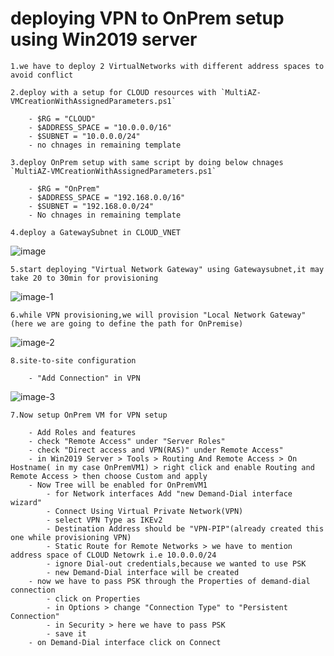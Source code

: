 # deploying VPN to OnPrem setup using Win2019 server

    1.we have to deploy 2 VirtualNetworks with different address spaces to avoid conflict

    2.deploy with a setup for CLOUD resources with `MultiAZ-VMCreationWithAssignedParameters.ps1`
        
        - $RG = "CLOUD"
        - $ADDRESS_SPACE = "10.0.0.0/16"
        - $SUBNET = "10.0.0.0/24"
        - no chnages in remaining template
    
    3.deploy OnPrem setup with same script by doing below chnages `MultiAZ-VMCreationWithAssignedParameters.ps1`

        - $RG = "OnPrem"
        - $ADDRESS_SPACE = "192.168.0.0/16"
        - $SUBNET = "192.168.0.0/24"
        - No chnages in remaining template
    
    4.deploy a GatewaySubnet in CLOUD_VNET

![image](https://github.com/sgrthati/Az.Implementation/assets/101870480/8c1c8479-d802-4412-9993-2523ccc021cc)

        
    5.start deploying "Virtual Network Gateway" using Gatewaysubnet,it may take 20 to 30min for provisioning

![image-1](https://github.com/sgrthati/Az.Implementation/assets/101870480/ed6f3009-a769-4e46-922f-36813936d3b5)

    6.while VPN provisioning,we will provision "Local Network Gateway"(here we are going to define the path for OnPremise)
        
![image-2](https://github.com/sgrthati/Az.Implementation/assets/101870480/d0a881f5-59eb-477b-856a-0355ac72b480)

    8.site-to-site configuration

        - "Add Connection" in VPN
![image-3](https://github.com/sgrthati/Az.Implementation/assets/101870480/4f2495d7-b6e0-48ef-aa0f-06f0523b678c)

    7.Now setup OnPrem VM for VPN setup

        - Add Roles and features
        - check "Remote Access" under "Server Roles"
        - check "Direct access and VPN(RAS)" under Remote Access"
        - in Win2019 Server > Tools > Routing And Remote Access > On Hostname( in my case OnPremVM1) > right click and enable Routing and Remote Access > then choose Custom and apply
        - Now Tree will be enabled for OnPremVM1
            - for Network interfaces Add "new Demand-Dial interface wizard"
            - Connect Using Virtual Private Network(VPN)
            - select VPN Type as IKEv2
            - Destination Address should be "VPN-PIP"(already created this one while provisioning VPN)
            - Static Route for Remote Networks > we have to mention address space of CLOUD Netowrk i.e 10.0.0.0/24
            - ignore Dial-out credentials,because we wanted to use PSK
            - new Demand-Dial interface will be created
        - now we have to pass PSK through the Properties of demand-dial connection
            - click on Properties
            - in Options > change "Connection Type" to "Persistent Connection"
            - in Security > here we have to pass PSK
            - save it
        - on Demand-Dial interface click on Connect
